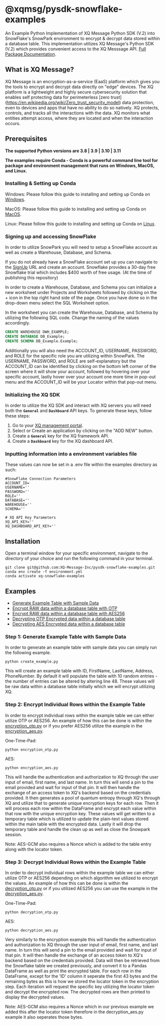 # @xqmsg/pysdk-snowflake-examples

An Example Python Implementation of XQ Message Python SDK (V.2) into SnowFlake's SnowPark environment to encrypt & decrypt data stored within a database table. This implementation utilizes XQ Message's Python SDK (V.2) which provides convenient access to the XQ Messsage API. [Full Package Documentation](https://xq-message-inc.github.io/pysdk-core/).

## What is XQ Message?

XQ Message is an encryption-as-a-service (EaaS) platform which gives you the tools to encrypt and decrypt data directly on "edge" devices. The XQ platform is a lightweight and highly secure cybersecurity solution that enables self protecting data for perimeterless [zero trust] (https://en.wikipedia.org/wiki/Zero_trust_security_model) data protection, even to devices and apps that have no ability to do so natively. XQ protects, controls, and tracks all the interactions with the data. XQ monitors what entities attempt access, where they are located and when the interaction occurs.

## Prerequisites

**The supported Python versions are 3.8 | 3.9 | 3.10 | 3.11**

**The examples require Conda - Conda is a powerful command line tool for package and environment management that runs on Windows, MacOS, and Linux.**

### Installing & Setting up Conda

Windows: Please follow this guide to installing and setting up Conda on [Windows](https://conda.io/projects/conda/en/latest/user-guide/install/windows.html).

MacOS: Please follow this guide to installing and setting up Conda on [MacOS](https://conda.io/projects/conda/en/latest/user-guide/install/macos.html).

Linux: Please follow this guide to installing and setting up Conda on [Linux](https://conda.io/projects/conda/en/latest/user-guide/install/linux.html).

### Signing up and accessing SnowFlake

In order to utilize SnowPark you will need to setup a SnowFlake account as well as create a Warehouse, Database, and Schema.

If you do not already have a SnowFlake account set up you can navigate to the [SignUp](https://signup.snowflake.com/) URL and create an account. Snowflake provides a 30-day free Snowflake trial which includes $400 worth of free usage. (At the time of publishing this repository)

In order to create a Warehouse, Database, and Schema you can initialize a new worksheet under Projects and Worksheets followed by clicking on the + icon in the top right hand side of the page. Once you have done so in the drop-down menu select the SQL Worksheet option.

In the worksheet you can create the Warehouse, Database, and Schema by utilizing the following SQL code. Change the naming of the values accordingly.

```sql
CREATE WAREHOUSE DWH_EXAMPLE;
CREATE DATABASE DB_Example;
CREATE SCHEMA DB_Example.Example;
```

Additionally you will also need the ACCOUNT_ID, USERNAME, PASSWORD, and ROLE for the specific role you are utilizing within SnowPark. The USERNAME, PASSWORD, and ROLE are self-explanatory but the ACCOUNT_ID can be identified by clicking on the bottom left corner of the screen where it will show your account, followed by hovering over your specific account, lastly hover over your account one more time in pop-out menu and the ACCOUNT_ID will be your Locator within that pop-out menu.

### Initializing the XQ SDK

In order to utilize the XQ SDK and interact with XQ servers you will need both the **`General`** and **`Dashboard`** API keys. To generate these keys, follow these steps:

1. Go to your [XQ management portal](https://manage.xqmsg.com/applications).
2. Select or Create an application by clicking on the "ADD NEW" button.
3. Create a **`General`** key for the XQ framework API.
4. Create a **`Dashboard`** key for the XQ dashboard API.

### Inputting information into a environment variables file

These values can now be set in a .env file within the examples directory as such:

```plaintext
#SnowFlake Connection Parameters
ACCOUNT_ID=
USERNAME=''
PASSWORD=''
ROLE=''
DATABASE=''
WAREHOUSE=''
SCHEMA=''

# XQ API Key Parameters
XQ_API_KEY=''
XQ_DASHBOARD_API_KEY=''
```

## Installation

Open a terminal window for your specific environment, navigate to the directory of your choice and run the following command in your terminal.

```
git clone git@github.com:XQ-Message-Inc/pysdk-snowflake-examples.git
conda env create -f environment.yml
conda activate xq-snowflake-examples
```

## Examples

- [Generate Example Table with Sample Data](examples/create_example.py)
- [Encrypt RAW data within a database table with OTP](examples/encryption_otp.py)
- [Encrypt RAW data within a database table with AES256](examples/encryption_aes.py)
- [Decrypting OTP Encrypted data within a database table](examples/decryption_otp.py)
- [Decrypting AES Encrypted data within a database table](examples/decryption_aes.py)

### Step 1: Generate Example Table with Sample Data

In order to generate an example table with sample data you can simply run the following example.

```
python create_example.py
```

This will create an example table with ID, FirstName, LastName, Address, PhoneNumber. By default it will populate the table with 10 random entries - the number of entries can be altered by altering line 48. These values will be raw data within a database table initially which we will encrypt utilizing XQ.

### Step 2: Encrypt Individual Rows within the Example Table

In order to encrypt individual rows within the example table we can either utilize OTP or AES256. An example of how this can be done is within the [encryption_otp.py](examples/encryption_otp.py) or if you prefer AES256 utilize the example in the [encryption_aes.py](examples/encryption_aes.py).

One-Time-Pad:

```
python encryption_otp.py
```

AES:

```
python encryption_aes.py
```

This will handle the authentication and authorization to XQ through the user input of email, first name, and last name. In turn this will send a pin to the email provided and wait for input of that pin. It will then handle the exchange of an access token to XQ's backend based on the credentials provided. It then generates a pool of quantum entropy through XQ's through XQ and utilize that to generate unique encryption keys for each row. Then it will process each row within the DataFrame and encrypt each value within that row with the unique encryption key. These values will get written to a temporary table which is utilized to update the plain-text values stored within the main table with the encrypted data. Lastly it will drop the temporary table and handle the clean up as well as close the Snowpark session.

Note: AES-GCM also requires a Nonce which is added to the table entry along with the locator token.

### Step 3: Decrypt Individual Rows within the Example Table

In order to decrypt individual rows within the example table we can either utilize OTP or AES256 depending on which algorithm we utilized to encrypt the values. An example of how this can be done is within the [decryption_otp.py](examples/decryption_otp.py) or if you utilized AES256 you can use the example in the [decryption_aes.py](examples/decryption_aes.py).

One-Time-Pad:

```
python decryption_otp.py
```

AES:

```
python decryption_aes.py
```

Very similarly to the encryption example this will handle the authentication and authorization to XQ through the user input of email, first name, and last name. In turn this will send a pin to the email provided and wait for input of that pin. It will then handle the exchange of an access token to XQ's backend based on the credentials provided. Data will then be retrieved from the Snowflake table we created previously, and convert it to a Pandas DataFrame as well as print the encrypted table. For each row in the DataFrame, except for the 'ID' column it seperate the first 43 bytes and the remaining bytes as this is how we stored the locator token in the encryption step. Each iteration will request the specific key utilizing the locator token and decrypt the encrypted row. The decrypted rows are then printed to display the decrypted values.

Note: AES-GCM also requires a Nonce which in our previous example we added this after the locator token therefore in the decryption_aes.py example it also seperates those bytes.
